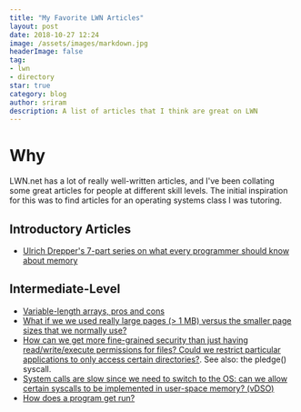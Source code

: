 ```yaml
---
title: "My Favorite LWN Articles"
layout: post
date: 2018-10-27 12:24
image: /assets/images/markdown.jpg
headerImage: false
tag:
- lwn
- directory
star: true
category: blog
author: sriram
description: A list of articles that I think are great on LWN
---
```


# Why
LWN.net has a lot of really well-written articles, and I've been collating some great articles for people at different skill levels. The initial inspiration for this was to find articles for an operating systems class I was tutoring.


## Introductory Articles
- [Ulrich Drepper's 7-part series on what every programmer should know about memory](https://lwn.net/Articles/250967/)


## Intermediate-Level
- [Variable-length arrays, pros and cons](https://lwn.net/Articles/749064/)
- [What if we we used really large pages (> 1 MB) versus the smaller page sizes that we normally use?](https://lwn.net/Articles/374424/])
- [How can we get more fine-grained security than just having read/write/execute permissions for files? Could we restrict particular applications to only access certain directories?](https://lwn.net/Articles/767137/). See also: the pledge() syscall.
- [System calls are slow since we need to switch to the OS: can we allow certain syscalls to be implemented in user-space memory? (vDSO)](https://lwn.net/Articles/615809/)
- [How does a program get run?](https://lwn.net/Articles/631631/)
